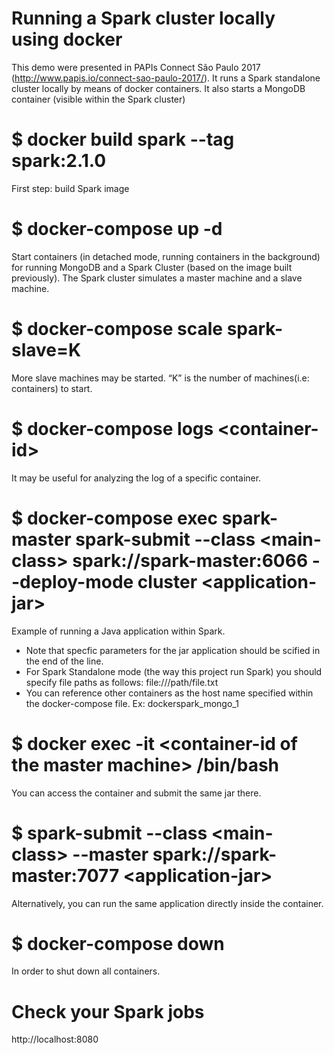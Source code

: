 # Running a Spark cluster locally using docker 
This demo were presented in PAPIs Connect São Paulo 2017 (http://www.papis.io/connect-sao-paulo-2017/). It runs a Spark standalone cluster locally by means of docker containers. It also starts a MongoDB container (visible within the Spark cluster)

# $ docker build spark --tag spark:2.1.0
First step: build Spark image

# $ docker-compose up -d
Start containers (in detached mode, running containers in the background) for running MongoDB and a Spark Cluster (based on the image built previously). The Spark cluster simulates a master machine and a slave machine. 

# $ docker-compose scale spark-slave=K
More slave machines may be started. “K” is the number of machines(i.e: containers) to start.

# $ docker-compose logs \<container-id\>
It may be useful for analyzing the log of a specific container.

# $ docker-compose exec spark-master spark-submit --class \<main-class\> spark://spark-master:6066 --deploy-mode cluster \<application-jar\>
Example of running a Java application within Spark. 
- Note that specfic parameters for the jar application should be scified in the end of the line. 
- For Spark Standalone mode (the way this project run Spark) you should specify file paths as follows: file:///path/file.txt
- You can reference other containers as the host name specified within the docker-compose file. Ex: dockerspark_mongo_1

# $ docker exec -it \<container-id of the master machine\> /bin/bash
You can access the container and submit the same jar there.

# $ spark-submit --class \<main-class\> --master spark://spark-master:7077 \<application-jar\>
Alternatively, you can run the same application directly inside the container.

# $ docker-compose down
In order to shut down all containers.

# Check your Spark jobs
http://localhost:8080
